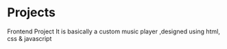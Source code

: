 # Projects
Frontend Project
It is basically a custom music player ,designed using html, css & javascript
